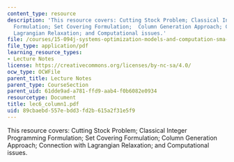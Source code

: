 ```yaml
---
content_type: resource
description: 'This resource covers: Cutting Stock Problem; Classical Integer Programming
  Formulation; Set Covering Formulation;  Column Generation Approach; Connection with
  Lagrangian Relaxation; and Computational issues.'
file: /courses/15-094j-systems-optimization-models-and-computation-sma-5223-spring-2004/89cbaebd557ebdd3fd2b615a2f31e5f9_lec6_column1.pdf
file_type: application/pdf
learning_resource_types:
- Lecture Notes
license: https://creativecommons.org/licenses/by-nc-sa/4.0/
ocw_type: OCWFile
parent_title: Lecture Notes
parent_type: CourseSection
parent_uid: 61dde9ad-a781-ffd9-aab4-f0b6082e0934
resourcetype: Document
title: lec6_column1.pdf
uid: 89cbaebd-557e-bdd3-fd2b-615a2f31e5f9
---
```

This resource covers: Cutting Stock Problem; Classical Integer Programming Formulation; Set Covering Formulation;  Column Generation Approach; Connection with Lagrangian Relaxation; and Computational issues.